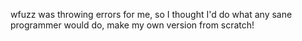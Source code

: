 wfuzz was throwing errors for me, so I thought I'd do what any sane programmer would do, make my own version from scratch!